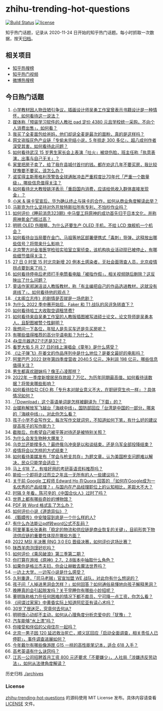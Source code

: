 # zhihu-trending-hot-questions

[![Build Status](https://github.com/justjavac/zhihu-trending-hot-questions/workflows/ci/badge.svg?branch=master)](https://github.com/justjavac/zhihu-trending-hot-questions/actions)
[![license](https://img.shields.io/github/license/justjavac/zhihu-trending-hot-questions)](https://github.com/justjavac/zhihu-trending-hot-questions/blob/master/LICENSE)

知乎热门话题，记录从 2020-11-24 日开始的知乎热门话题。每小时抓取一次数据，按天[归档](./archives)。

## 相关项目

- [知乎热搜榜](https://github.com/justjavac/zhihu-trending-top-search)
- [知乎热门视频](https://github.com/justjavac/zhihu-trending-hot-video)
- [微博热搜榜](https://github.com/justjavac/weibo-trending-hot-search)

## 今日热门话题

<!-- BEGIN -->
<!-- 最后更新时间 Sat May 28 2022 05:22:24 GMT+0800 (China Standard Time) -->

1. [小学教材因人物丑陋引争议，插画设计师吴勇工作室曾表示书籍设计是一种情怀，如何看待这一说法？](https://www.zhihu.com/question/534786438)
1. [媒体称「预装学习软件的人教社 pad 定价 4380 元且学校统一采购，不向个人消费出售」，如何看？](https://www.zhihu.com/question/534798004)
1. [我买了全麦面包给爸妈，他们却说全麦是最次的面粉，真的是这样吗？](https://www.zhihu.com/question/511395551)
1. [网文盗版灰色产业链「专偷未完结小说，5 年掠走 300 多亿」，超八成创作者深受其害，如何看待此问题？](https://www.zhihu.com/question/534727309)
1. [如何看待武汉 15 岁男生家长会上表演「吐火」被烧伤脸，班主任称「执意表演，出事与自己无关」？](https://www.zhihu.com/question/534614822)
1. [家里把房子卖了，给了我在县城付首付的钱。都在劝这几年不要买房，我比较犹豫要不要买，该怎么办？](https://www.zhihu.com/question/534765564)
1. [诺奖得主斯蒂格利茨警告全球通胀冲击严重程度比70年代「严重一个数量级」，哪些信息值得关注？](https://www.zhihu.com/question/534309190)
1. [如何看待北大教授姚洋表示「重启国内消费，应该给低收入群体直接发现金」？](https://www.zhihu.com/question/534790531)
1. [小米 & 徕卡官宣后，华为确认终止与徕卡的合作，如何从商业角度解读此举？](https://www.zhihu.com/question/534212079)
1. [马斯克为什么坚持对外开放特斯拉所有专利，不怕抄作业吗？](https://www.zhihu.com/question/534227528)
1. [如何评价《睡前消息323期》中马督工将原神的成功首先归于日本文化，并称原神氪金门槛过高？](https://www.zhihu.com/question/534616842)
1. [明明 OLED 伤眼睛，为什么还要生产 OLED 手机，不给 LCD 旗舰机一个机会？](https://www.zhihu.com/question/399029196)
1. [如何看待台当局要在金门、马祖等地区部署便携式「毒刺」导弹，这释放出哪些信号？将带来什么影响？](https://www.zhihu.com/question/534656626)
1. [北京警方对金准医学检验实验室立案侦查，该机构执业活动现已被停止，有哪些细节值得关注？](https://www.zhihu.com/question/534783887)
1. [27 日 0 时至 15 时北京新增 20 例本土感染者，无社会面筛查人员，北京疫情拐点要到来了吗？](https://www.zhihu.com/question/534838255)
1. [如何看待停电后老师打手电筒看电脑「被指作假」，相关视频随后删除？这反映出了什么问题？](https://www.zhihu.com/question/534792208)
1. [童话作家郑渊洁谈人教版教材，称「有主编把自己的作品选进教材，这就没有底线了」，如何看待他的观点？](https://www.zhihu.com/question/534836942)
1. [《太阁立志传》的剧情是否就是一场悲剧？](https://www.zhihu.com/question/534686766)
1. [为什么 2022 季中赛开始后，Faker 和 T1 战队的风评急转直下？](https://www.zhihu.com/question/533164884)
1. [如何看待哈工大收取空调租赁费?](https://www.zhihu.com/question/534799630)
1. [如何看待来自吴勇工作室的人教版插图被写进硕士论文，论文导师是吴勇本人，且配图被赞个性鲜明？](https://www.zhihu.com/question/534798528)
1. [我想问一下各位，年轻人是先买车还是先买房呢？](https://www.zhihu.com/question/372042218)
1. [有哪些值得推荐的高分华语电影？为什么？](https://www.zhihu.com/question/534580874)
1. [4k显示器选27寸还是32寸？](https://www.zhihu.com/question/486365699)
1. [看罗大佑 5 月 27 日的线上演唱会《童年》是什么感受？](https://www.zhihu.com/question/534851124)
1. [《让子弹飞》在姜文的作品序列中是什么地位？是姜文最好的电影吗？](https://www.zhihu.com/question/484223229)
1. [阿里巴巴 2022 财年第四季度营收 2040.5 亿元，净利润 198 亿元，哪些信息值得关注？](https://www.zhihu.com/question/534696357)
1. [男生都喜欢甜妹吗？像王心凌那样？](https://www.zhihu.com/question/534157828)
1. [2022年 一季度新增居民存款超 7 万亿，为历年同期最高值，如何看待该数据？将带来哪些影响？](https://www.zhihu.com/question/534768011)
1. [如何看待拉勾 CEO 称「专升本对就业意义不大，在职研究生也一样」？具体情况如何？](https://www.zhihu.com/question/534662484)
1. [「Download」这个英语单词是怎样被翻译为「下载」的？](https://www.zhihu.com/question/323037730)
1. [台媒称解放军飞越台「海峡中线」，国防部回应「台湾是中国的一部分，哪来的『海峡中线』」，对此你怎么看？](https://www.zhihu.com/question/534708516)
1. [孩子小学不会写作文，每次写作文就词穷，不知道如何下笔，有什么好的建议提高孩子的写作能力？](https://www.zhihu.com/question/530679587)
1. [截肢后，你希望自己被平等对待还是被特别关照？](https://www.zhihu.com/question/534771335)
1. [为什么会发生物种大爆发？](https://www.zhihu.com/question/532951865)
1. [乌克兰还能撑多久？最终俄乌冲突是以和谈结束，还是乌军全部投降结束？](https://www.zhihu.com/question/534697675)
1. [疫情将会以怎样的方式结束？](https://www.zhihu.com/question/495600455)
1. [如何看待美媒发布「学会与枪支共存」为题文章，认为美国枪支问题难以解决，民众只能学会适应？](https://www.zhihu.com/question/534817378)
1. [马上 618 了，有啥好用的考研英语资料推荐吗？](https://www.zhihu.com/question/531410536)
1. [能给一个即将走过而立之年且一无所有的人一些建议吗？](https://www.zhihu.com/question/534806173)
1. [关于前 Google 工程师 Edward Ho 在Quora 回答的 「如何在Google成为一名优秀的产品经理？」与国内在产品经理职位上的认知相比，差距大不大？](https://www.zhihu.com/question/20085405)
1. [时隔 9 年看，陈可辛的《中国合伙人》过时了吗？](https://www.zhihu.com/question/534727108)
1. [世界上都有哪些奇妙的博物馆？](https://www.zhihu.com/question/510435698)
1. [PDF 转 Word 格式乱了怎么办？](https://www.zhihu.com/question/388150928)
1. [如何评价小说《道诡异仙》？](https://www.zhihu.com/question/512318681)
1. [《甄嬛传》中安陵容到底是一个什么样的人?](https://www.zhihu.com/question/266870487)
1. [有什么办法能让pdf转word公式不乱码？](https://www.zhihu.com/question/280268926)
1. [阿里董事长张勇称「稳定的物流和供应链是商业恢复的关键」，目前形势下物流供应链的重要性体现在哪些方面？](https://www.zhihu.com/question/534815398)
1. [2022 MSI 半决赛 RNG 3:0 EG 晋级决赛，如何评价这场比赛？](https://www.zhihu.com/question/534820666)
1. [陕西羊肉泡馍好吃吗？](https://www.zhihu.com/question/33043709)
1. [如何评价《乘风破浪》第三季第二期？](https://www.zhihu.com/question/534598720)
1. [你打算在游戏《原神》2.7、2.8版本中抽取什么角色？](https://www.zhihu.com/question/527421525)
1. [如果你是格兰杰夫妇，你会让赫敏去魔法世界吗？](https://www.zhihu.com/question/496435047)
1. [一边上大学，一边写小说是什么感受？](https://www.zhihu.com/question/286360081)
1. [久别重逢，「司马老贼」官宣加盟 WE 战队，对此你有什么想说的？](https://www.zhihu.com/question/534700123)
1. [孩子问「人掉进黑洞会怎样？」如何回答？如何通俗易懂地向孩子解释黑洞？](https://www.zhihu.com/question/532630759)
1. [晚睡真的会引起脱发吗？关于早睡你有哪些小妙招呢？](https://www.zhihu.com/question/534645129)
1. [董明珠称格力在任何困难的情况下都不裁员，宁可降一点工资，你怎么看？](https://www.zhihu.com/question/534660298)
1. [《间谍过家家》中黄昏实际上知道阿尼亚有读心术吗？](https://www.zhihu.com/question/534428752)
1. [30岁了很迷茫，究竟何去何从?](https://www.zhihu.com/question/534766032)
1. [明明很心动却不主动，如何从心理角度分析恋爱中的「犹豫」？](https://www.zhihu.com/question/532118095)
1. [汽车能够“水上漂”吗？](https://www.zhihu.com/question/534651190)
1. [你接受和伴侣的父母住在一起吗？](https://www.zhihu.com/question/534636645)
1. [北京一男子因 120 延迟救治死亡，顺义区回应「启动全面调查，相关责任人已停职」，事件调查进展如何？](https://www.zhihu.com/question/534774290)
1. [今年戴尔有哪些像游匣 G15 一样的高性能笔记本，适合 618 入手？](https://www.zhihu.com/question/533529512)
1. [高考英语有什么诀窍吗？](https://www.zhihu.com/question/368510262)
1. [江苏一公司招聘首月工资 800 元还要求「不要嫌少」，人社局「涉嫌违反劳动法」，如何从法律角度解读？](https://www.zhihu.com/question/534706502)

<!-- END -->

历史归档 [./archives](./archives)

### License

[zhihu-trending-hot-questions](https://github.com/justjavac/zhihu-trending-hot-questions)
的源码使用 MIT License 发布。具体内容请查看 [LICENSE](./LICENSE) 文件。
